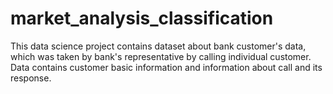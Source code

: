 # market_analysis_classification
This data science project contains dataset about bank customer's data, which was taken by bank's representative by calling individual customer. Data contains customer basic information and information about call and its response.
